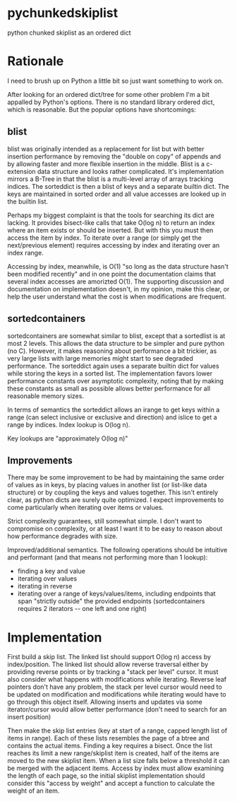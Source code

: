 # pychunkedskiplist
python chunked skiplist as an ordered dict

# Rationale
I need to brush up on Python a little bit so just want something to work on.

After looking for an ordered dict/tree for some other problem I'm a bit appalled by Python's options.  There is no standard library ordered dict, which is reasonable.  But the popular options have shortcomings:

## blist
blist was originally intended as a replacement for list but with better insertion performance by removing the "double on copy" of appends and by allowing faster and more flexible insertion in the middle.  Blist is a c-extension data structure and looks rather complicated.  It's implementation mirrors a B-Tree in that the blist is a multi-level array of arrays tracking indices.  The sorteddict is then a blist of keys and a separate builtin dict.  The keys are maintained in sorted order and all value accesses are looked up in the builtin list.

Perhaps my biggest complaint is that the tools for searching its dict are lacking.  It provides bisect-like calls that take O(log n) to return an index where an item exists or should be inserted.  But with this you must then access the item by index.  To iterate over a range (or simply get the next/previous element) requires accessing by index and iterating over an index range.

Accessing by index, meanwhile, is O(1) "so long as the data structure hasn't been modified recently" and in one point the documentation claims that several index accesses are amorizted O(1).  The supporting discussion and documentation on implementation doesn't, in my opinion, make this clear, or help the user understand what the cost is when modifications are frequent.

## sortedcontainers
sortedcontainers are somewhat similar to blist, except that a sortedlist is at most 2 levels.  This allows the data structure to be simpler and pure python (no C).  However, it makes reasoning about performance a bit trickier, as very large lists with large memories might start to see degraded performance.  The sorteddict again uses a separate builtin dict for values while storing the keys in a sorted list.  The implementation favors lower performance constants over asymptotic complexity, noting that by making these constants as small as possible allows better performance for all reasonable memory sizes.

In terms of semantics the sorteddict allows an irange to get keys within a range (can select inclusive or exclusive and direction) and islice to get a range by indices.  Index lookup is O(log n).

Key lookups are "approximately O(log n)"

## Improvements
There may be some improvement to be had by maintaining the same order of values as in keys, by placing values in another list (or list-like data structure) or by coupling the keys and values together.  This isn't entirely clear, as python dicts are surely quite optimized.  I expect improvements to come particularly when iterating over items or values.

Strict complexity guarantees, still somewhat simple.  I don't want to compromise on complexity, or at least I want it to be easy to reason about how performance degrades with size.

Improved/additional semantics.  The following operations should be intuitive and performant (and that means not performing more than 1 lookup):

- finding a key and value
- iterating over values
- iterating in reverse
- iterating over a range of keys/values/items, including endpoints that span "strictly outside" the provided endpoints (sortedcontainers requires 2 iterators -- one left and one right)

# Implementation
First build a skip list.  The linked list should support O(log n) access by index/position.  The linked list should allow reverse traversal either by providing reverse points or by tracking a "stack per level" cursor.  It must also consider what happens with modifications while iterating.  Reverse leaf pointers don't have any problem, the stack per level cursor would need to be updated on modification and modifications while iterating would have to go through this object itself.  Allowing inserts and updates via some iterator/cursor would allow better performance (don't need to search for an insert position)

Then make the skip list entries (key at start of a range, capped length list of items in range).  Each of these lists resembles the page of a btree and contains the actual items.  Finding a key requires a bisect.  Once the list reaches its limit a new range/skiplist item is created, half of the items are moved to the new skiplist item.  When a list size falls below a threshold it can be merged with the adjacent items.  Access by index must allow examining the length of each page, so the initial skiplist implementation should consider this "access by weight" and accept a function to calculate the weight of an item.